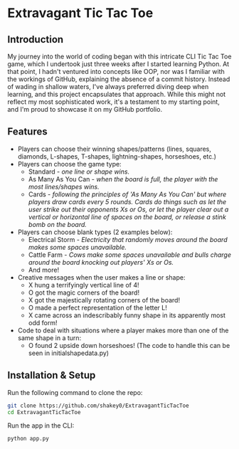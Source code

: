 # Extravagant Tic Tac Toe

## Introduction
My journey into the world of coding began with this intricate CLI Tic Tac Toe game, which I undertook just three weeks after I started learning Python. At that point, I hadn't ventured into concepts like OOP, nor was I familiar with the workings of GitHub, explaining the absence of a commit history. Instead of wading in shallow waters, I've always preferred diving deep when learning, and this project encapsulates that approach. While this might not reflect my most sophisticated work, it's a testament to my starting point, and I'm proud to showcase it on my GitHub portfolio.

## Features

- Players can choose their winning shapes/patterns (lines, squares, diamonds, L-shapes, T-shapes, lightning-shapes, horseshoes, etc.)
- Players can choose the game type:
    - Standard - <em>one line or shape wins.</em>
    - As Many As You Can - <em>when the board is full, the player with the most lines/shapes wins.</em>
    - Cards - <em>following the principles of 'As Many As You Can' but where players draw cards every 5 rounds. Cards do things such as let the user strike out their opponents Xs or Os, or let the player clear out a vertical or horizontal line of spaces on the board, or release a stink bomb on the board.</em>
- Players can choose blank types (2 examples below):
    - Electrical Storm - <em>Electricity that randomly moves around the board makes some spaces unavailable.</em>
    - Cattle Farm - <em>Cows make some spaces unavailable and bulls charge around the board knocking out players' Xs or Os.</em>
    - And more!
- Creative messages when the user makes a line or shape:
    - X hung a terrifyingly vertical line of 4!
    - O got the magic corners of the board!
    - X got the majestically rotating corners of the board!
    - O made a perfect representation of the letter L!
    - X came across an indescribably funny shape in its apparently most odd form!
- Code to deal with situations where a player makes more than one of the same shape in a turn:
    - O found 2 upside down horseshoes!
    (The code to handle this can be seen in initialshapedata.py)

## Installation & Setup

Run the following command to clone the repo:
```bash
git clone https://github.com/shakey0/ExtravagantTicTacToe
cd ExtravagantTicTacToe
```

Run the app in the CLI:
```bash
python app.py
```